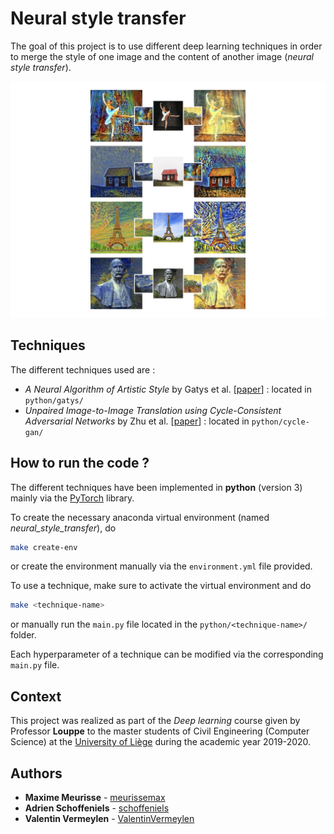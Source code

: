 # Neural style transfer

The goal of this project is to use different deep learning techniques in order to merge the style of one image and the content of another image (*neural style transfer*).

![Neural style transfer](resources/png/results.png)

## Techniques

The different techniques used are :

* *A Neural Algorithm of Artistic Style* by Gatys et al. [[paper](https://arxiv.org/abs/1508.06576)] : located in `python/gatys/`
* *Unpaired Image-to-Image Translation using Cycle-Consistent Adversarial Networks* by Zhu et al. [[paper](https://arxiv.org/abs/1703.10593)] : located in `python/cycle-gan/`

## How to run the code ?

The different techniques have been implemented in **python** (version 3) mainly via the [PyTorch](https://pytorch.org) library.

To create the necessary anaconda virtual environment (named *neural_style_transfer*), do

```bash
make create-env
```

or create the environment manually via the `environment.yml` file provided.

To use a technique, make sure to activate the virtual environment and do

```bash
make <technique-name>
```

or manually run the `main.py` file located in the `python/<technique-name>/` folder.

Each hyperparameter of a technique can be modified via the corresponding `main.py` file.

## Context

This project was realized as part of the *Deep learning* course given by Professor **Louppe** to the master students of Civil Engineering (Computer Science) at the [University of Liège](https://www.uliege.be/) during the academic year 2019-2020.

## Authors

* **Maxime Meurisse** - [meurissemax](https://github.com/meurissemax)
* **Adrien Schoffeniels** - [schoffeniels](https://github.com/schoffeniels)
* **Valentin Vermeylen** - [ValentinVermeylen](https://github.com/ValentinVermeylen)
